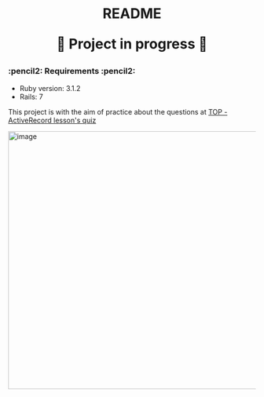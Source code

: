 <h1 align="center">
README
  
:construction: Project in progress :construction:
</h1>


<h3 align="left">
:pencil2: Requirements :pencil2:
</h3>

* Ruby version: 3.1.2
* Rails: 7

This project is with the aim of practice about the questions at [TOP - ActiveRecord lesson's quiz](https://www.theodinproject.com/lessons/ruby-on-rails-micro-reddit)








<img width="526" alt="image" src="https://user-images.githubusercontent.com/26731448/214150155-72825411-13cb-438d-b7cc-d6fcbb52f4ff.png">
